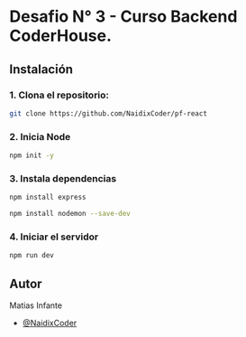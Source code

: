 # Desafio N° 3 - Curso Backend CoderHouse.

## Instalación

### 1. Clona el repositorio:

```bash
git clone https://github.com/NaidixCoder/pf-react
```

### 2. Inicia Node

```bash
npm init -y
```

### 3. Instala dependencias

```bash
npm install express
```

```bash
npm install nodemon --save-dev
```

### 4. Iniciar el servidor

```bash
npm run dev
```

## Autor

Matias Infante

- [@NaidixCoder](https://www.github.com/https://github.com/NaidixCoder)
